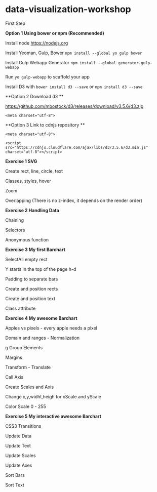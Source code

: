 # data-visualization-workshop

First Step

**Option 1 Using bower or npm (Recommended)**

Install node https://nodejs.org

Install Yeoman, Gulp, Bower `npm install --global yo gulp bower`

Install Gulp Webapp Generator `npm install --global generator-gulp-webapp`

Run `yo gulp-webapp` to scaffold your app

Install D3 with `bower install d3 --save` or `npm install d3 --save`

**Option 2 Download d3 **

https://github.com/mbostock/d3/releases/download/v3.5.6/d3.zip

`<meta charset="utf-8">`

**Option 3 Link to cdnjs repository **

`<meta charset="utf-8">`

`<script src="https://cdnjs.cloudflare.com/ajax/libs/d3/3.5.6/d3.min.js" charset="utf-8"></script>`

**Exercise 1 SVG**

Create rect, line, circle, text

Classes, styles, hover

Zoom

Overlapping (There is no z-index, it depends on the render order)

**Exercise 2 Handling Data**

Chaining

Selectors

Anonymous function

**Exercise 3 My first Barchart**

SelectAll empty rect

Y starts in the top of the page h-d

Padding to separate bars

Create and position rects

Create and position text

Class attribute

**Exercise 4 My awesome Barchart**

Apples vs pixels - every apple needs a pixel

Domain and ranges - Normalization

g Group Elements

Margins

Transform - Translate

Call Axis

Create Scales and Axis

Change x,y,widht,heigh for xScale and yScale

Color Scale 0 - 255

**Exercise 5 My interactive awesome Barchart**

CSS3 Transitions

Update Data

Update Text

Update Scales

Update Axes

Sort Bars

Sort Text